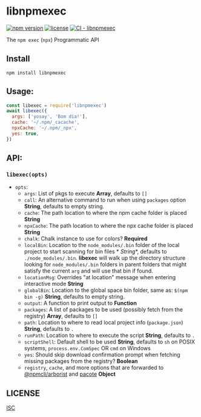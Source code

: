 # libnpmexec

[![npm version](https://img.shields.io/npm/v/libnpmexec.svg)](https://npm.im/libnpmexec)
[![license](https://img.shields.io/npm/l/libnpmexec.svg)](https://npm.im/libnpmexec)
[![CI - libnpmexec](https://github.com/npm/cli/actions/workflows/ci-libnpmexec.yml/badge.svg)](https://github.com/npm/cli/actions/workflows/ci-libnpmexec.yml)

The `npm exec` (`npx`) Programmatic API

## Install

`npm install libnpmexec`

## Usage:

```js
const libexec = require('libnpmexec')
await libexec({
  args: ['yosay', 'Bom dia!'],
  cache: '~/.npm/_cacache',
  npxCache: '~/.npm/_npx',
  yes: true,
})
```

## API:

### `libexec(opts)`

- `opts`:
    - `args`: List of pkgs to execute **Array<String>**, defaults to `[]`
    - `call`: An alternative command to run when using `packages` option **String**, defaults to empty string.
    - `cache`: The path location to where the npm cache folder is placed **String**
    - `npxCache`: The path location to where the npx cache folder is placed **String**
    - `chalk`: Chalk instance to use for colors? **Required**
    - `localBin`: Location to the `node_modules/.bin` folder of the local project to start scanning for bin files *
      *String**, defaults to `./node_modules/.bin`. **libexec** will walk up the directory structure looking
      for `node_modules/.bin` folders in parent folders that might satisfy the current `arg` and will use that bin if
      found.
    - `locationMsg`: Overrides "at location" message when entering interactive mode **String**
    - `globalBin`: Location to the global space bin folder, same as: `$(npm bin -g)` **String**, defaults to empty
      string.
    - `output`: A function to print output to **Function**
    - `packages`: A list of packages to be used (possibly fetch from the registry) **Array<String>**, defaults to `[]`
    - `path`: Location to where to read local project info (`package.json`) **String**, defaults to `.`
    - `runPath`: Location to where to execute the script **String**, defaults to `.`
    - `scriptShell`: Default shell to be used **String**, defaults to `sh` on POSIX systems, `process.env.ComSpec`
      OR `cmd` on Windows
    - `yes`: Should skip download confirmation prompt when fetching missing packages from the registry? **Boolean**
    - `registry`, `cache`, and more options that are forwarded to [@npmcli/arborist](https://github.com/npm/arborist/)
      and [pacote](https://github.com/npm/pacote/#options) **Object**

## LICENSE

[ISC](./LICENSE)
